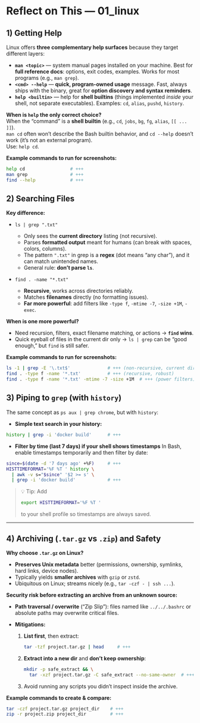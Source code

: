 # Reflect on This — 01_linux

## 1) Getting Help
Linux offers **three complementary help surfaces** because they target different layers:

- **`man <topic>`** — system manual pages installed on your machine. Best for **full reference docs**: options, exit codes, examples. Works for most programs (e.g., `man grep`).
- **`<cmd> --help`** — **quick, program-owned usage** message. Fast, always ships with the binary, great for **option discovery and syntax reminders**.
- **`help <builtin>`** — help for **shell builtins** (things implemented *inside* your shell, not separate executables). Examples: `cd`, `alias`, `pushd`, `history`.

**When is `help` the only correct choice?**  
When the “command” is a **shell builtin** (e.g., `cd`, `jobs`, `bg`, `fg`, `alias`, `[[ ... ]]`).  
`man cd` often won’t describe the Bash builtin behavior, and `cd --help` doesn’t work (it’s not an external program).  
Use: `help cd`.

**Example commands to run for screenshots:**
```bash
help cd                 # +++
man grep                # +++
find --help             # +++
```

## 2) Searching Files

**Key difference:**

* `ls | grep ".txt"`

  * Only sees the **current directory** listing (not recursive).
  * Parses **formatted output** meant for humans (can break with spaces, colors, columns).
  * The pattern `".txt"` in grep is a **regex** (dot means “any char”), and it can match unintended names.
  * General rule: **don’t parse `ls`**.

* `find . -name "*.txt"`

  * **Recursive**, works across directories reliably.
  * Matches **filenames** directly (no formatting issues).
  * **Far more powerful**: add filters like `-type f`, `-mtime -7`, `-size +1M`, `-exec`.

**When is one more powerful?**

* Need recursion, filters, exact filename matching, or actions → **`find` wins**.
* Quick eyeball of files in the current dir only → `ls | grep` can be “good enough,” but `find` is still safer.

**Example commands to run for screenshots:**

```bash
ls -1 | grep -E '\.txt$'              # +++ (non-recursive, current dir only)
find . -type f -name '*.txt'          # +++ (recursive, robust)
find . -type f -name '*.txt' -mtime -7 -size +1M  # +++ (power filters)
```


## 3) Piping to `grep` (with `history`)

The same concept as `ps aux | grep chrome`, but with `history`:

* **Simple text search in your history:**

```bash
history | grep -i 'docker build'      # +++
```

* **Filter by time (last 7 days) if your shell shows timestamps**
  In Bash, enable timestamps temporarily and then filter by date:

```bash
since=$(date -d '7 days ago' +%F)     # +++
HISTTIMEFORMAT='%F %T ' history \
  | awk -v s="$since" '$2 >= s' \
  | grep -i 'docker build'            # +++
```

> 💡 Tip: Add
>
> ```bash
> export HISTTIMEFORMAT='%F %T '
> ```
>
> to your shell profile so timestamps are always saved.

---

## 4) Archiving (`.tar.gz` vs `.zip`) and Safety

**Why choose `.tar.gz` on Linux?**

* **Preserves Unix metadata** better (permissions, ownership, symlinks, hard links, device nodes).
* Typically yields **smaller archives** with `gzip` or `zstd`.
* Ubiquitous on Linux; streams nicely (e.g., `tar -czf - | ssh ...`).

**Security risk before extracting an archive from an unknown source:**

* **Path traversal / overwrite** (“Zip Slip”): files named like `../../.bashrc` or absolute paths may overwrite critical files.
* **Mitigations:**

  1. **List first**, then extract:

     ```bash
     tar -tzf project.tar.gz | head     # +++
     ```
  2. **Extract into a new dir** and **don’t keep ownership**:

     ```bash
     mkdir -p safe_extract && \
       tar -xzf project.tar.gz -C safe_extract --no-same-owner  # +++
     ```
  3. Avoid running any scripts you didn’t inspect inside the archive.

**Example commands to create & compare:**

```bash
tar -czf project.tar.gz project_dir    # +++
zip -r project.zip project_dir         # +++
```

